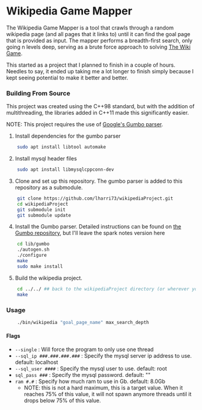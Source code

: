 # Wikipedia Game Mapper

The Wikipedia Game Mapper is a tool that crawls through a random 
wikipedia page (and all pages that it links to) until it can find 
the goal page that is provided as input. The mapper performs a 
breadth-first search, only going n levels deep, serving as a brute force approach to solving [The Wiki Game](https://en.wikipedia.org/wiki/Wikipedia:Wiki_Game).

This started as a project that I planned to finish in a couple of 
hours. Needles to say, it ended up taking me a lot longer to finish simply 
because I kept seeing potential to make it better and better. 

### Building From Source

This project was created using the C++98 standard, but with the addition of multithreading, the libraries added in C++11 made this significantly easier. 


NOTE: This project requires the use of [Google's Gumbo parser](https://github.com/google/gumbo-parser). 

1. Install dependencies for the gumbo parser

```bash
    sudo apt install libtool automake
```
2. Install mysql header files

```bash
    sudo apt install libmysqlcppconn-dev
```
3. Clone and set up this repository. The gumbo parser is added to this 
repository as a submodule. 

```bash
    git clone https://github.com/lharri73/wikipediaProject.git
    cd wikipediaProject
    git submodule init
    git submodule update
```
4. Install the Gumbo parser. Detailed instructions can be found on [the 
Gumbo repository](https://github.com/google/gumbo-parser), but I'll leave the spark notes version here

```bash
    cd lib/gumbo
    ./autogen.sh
    ./configure
    make
    sudo make install
```
5. Build the wikipedia project. 
```bash
    cd ../../ ## back to the wikipediaProject directory (or wherever you cloned the repo to)
    make
```

### Usage

```bash
    ./bin/wikipedia "goal_page_name" max_search_depth
```

#### Flags
- `--single` : Will force the program to only use one thread
- `--sql_ip ###.###.###.###` : Specify the mysql server ip address to use. default: localhost
- `--sql_user ####` : Specify the mysql user to use. default: root
- `sql_pass ###` : Specify the mysql password. default: ""
- `ram #.#` : Specify how much ram to use in Gb. default: 8.0Gb
  - NOTE: this is not a hard maximum, this is a target value. When it reaches 75% of this value, it will not spawn anymore threads until it drops below 75% of this value. 
